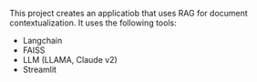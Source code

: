This project creates an applicatiob that uses RAG for document contextualization. It uses the following tools:
- Langchain
- FAISS
- LLM (LLAMA, Claude v2)
- Streamlit
